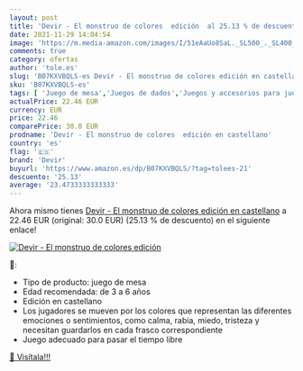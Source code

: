 ```yaml
---
layout: post
title: 'Devir - El monstruo de colores  edición  al 25.13 % de descuento'
date: 2021-11-29 14:04:54
image: 'https://m.media-amazon.com/images/I/51eAaUo8SaL._SL500_._SL400_.jpg'
comments: true
category: ofertas
author: 'tole.es'
slug: 'B07KXVBQLS-es Devir - El monstruo de colores edición en castellano'
sku: 'B07KXVBQLS-es'
tags: [ 'Juego de mesa','Juegos de dados','Juegos y accesorios para juegos','Juguetes','Juguetes y juegos','devir', ]
actualPrice: 22.46 EUR
currency: EUR
price: 22.46
comparePrice: 30.0 EUR
prodname: 'Devir - El monstruo de colores  edición en castellano'
country: 'es'
flag: '🇪🇸'
brand: 'Devir'
buyurl: 'https://www.amazon.es/dp/B07KXVBQLS/?tag=tolees-21'
descuento: '25.13'
average: '23.4733333333333'
---
```


Ahora mismo tienes [Devir - El monstruo de colores  edición en castellano](https://www.amazon.es/dp/B07KXVBQLS/?tag=tolees-21) a 22.46 EUR (original: 30.0 EUR) (25.13 %  de descuento) en el siguiente enlace!

[![Devir - El monstruo de colores  edición ](https://m.media-amazon.com/images/I/51eAaUo8SaL._SL500_._SL400_.jpg)](https://www.amazon.es/dp/B07KXVBQLS/?tag=tolees-21)

🔎:

- Tipo de producto: juego de mesa
- Edad recomendada: de 3 a 6 años
- Edición en castellano
- Los jugadores se mueven por los colores que representan las diferentes emociones o sentimientos, como calma, rabia, miedo, tristeza y necesitan guardarlos en cada frasco correspondiente
- Juego adecuado para pasar el tiempo libre

[🛒 Visítala!!!](https://www.amazon.es/dp/B07KXVBQLS/?tag=tolees-21)
